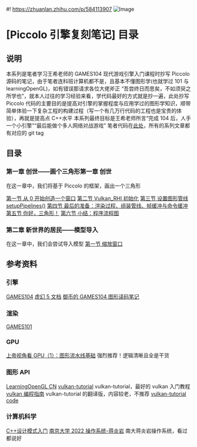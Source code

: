 ﻿#! https://zhuanlan.zhihu.com/p/584113907
![Image](https://w.wallhaven.cc/full/01/wallhaven-01322w.jpg)

# [Piccolo 引擎复刻笔记] 目录

## 说明

本系列是笔者学习王希老师的 GAMES104 现代游戏引擎入门课程时抄写 Piccolo 源码的笔记，由于笔者连科班计算机都不是，且基本不懂图形学(也就学过 101 与 learningOpenGL)，如有错误那请求各位大佬斧正
“吾尝终日而思矣，不如须臾之所学也”，就本人过往的学习经验来看，学代码最好的方式就是抄一遍，此处抄写 Piccolo 代码的主要目的是提高对引擎的掌握程度与应用学过的图形学知识，顺带简单体验一下复杂工程的构建过程（写一个有几万行代码的工程也是宝贵的体验），再就是提高点 C++水平
本系列最终目标是王希老师所言“完成 104 后，人手一个小引擎”“最后能做个多人网络对战游戏”
笔者代码在[此处](https://github.com/AmamiyaRenn/MyPiccolo.git)，所有的系列文章都有对应的 git tag

## 目录

### 第一章 创世——画个三角形第一章 创世

在这一章中，我们将基于 Piccolo 的框架，画出一个三角形

[第一节 从 0 开始创造一个窗口](https://zhuanlan.zhihu.com/p/583024686)
[第二节 Vulkan_RHI 初始化](https://zhuanlan.zhihu.com/p/583980556)
[第三节 设置图形管线 setupPipelines()](https://zhuanlan.zhihu.com/p/584238207)
[第四节 最后的准备：渲染过程、组装管线、帧缓冲与命令缓冲](https://zhuanlan.zhihu.com/p/584449336)
[第五节 你好，三角形！](https://zhuanlan.zhihu.com/p/584897287?)
[第六节 小结：程序流程图](https://zhuanlan.zhihu.com/p/584953972)

### 第二章 新世界的居民——模型导入

在这一章中，我们会尝试导入模型
[第一节 缩放窗口](https://zhuanlan.zhihu.com/p/585119200)

## 参考资料

### 引擎

[GAMES104](https://games104.boomingtech.com/)
[虚幻 5 文档](https://docs.unrealengine.com/5.0/zh-CN/)
[御币的 GAMES104 图形读码笔记](https://zhuanlan.zhihu.com/p/556305878)

### 渲染

[GAMES101](https://www.bilibili.com/video/BV1X7411F744?p=1&vd_source=319cfc2457dab41418812a7cbf1411b8)

### GPU

[上帝视角看 GPU（1）：图形流水线基础](https://www.bilibili.com/video/BV1P44y1V7bu/?share_source=copy_web&vd_source=78fca262a252b90390c3caa57c3e6f1b)
强烈推荐！逻辑清晰且全是干货

### 图形 API

[LearningOpenGL CN](https://learnopengl-cn.github.io/)
[vulkan-tutorial](https://vulkan-tutorial.com/)
vulkan-tutorial，最好的 vulkan 入门教程
[vulkan 编程指南](https://github.com/fangcun010/VulkanTutorialCN/blob/master/Vulkan%E7%BC%96%E7%A8%8B%E6%8C%87%E5%8D%97.pdf)
vulkan-tutorial 的翻译版，内容较老，不推荐
[vulkan-tutorial code](https://github.com/heitaoflower/vulkan-tutorial)

### 计算机科学

[C++设计模式入门](https://www.bilibili.com/video/BV1Yr4y157Ci/?share_source=copy_web&vd_source=78fca262a252b90390c3caa57c3e6f1b)
[南京大学 2022 操作系统-蒋炎岩](https://www.bilibili.com/video/BV1Cm4y1d7Ur/?share_source=copy_web&vd_source=78fca262a252b90390c3caa57c3e6f1b)
南大蒋炎岩操作系统，看过都说好

